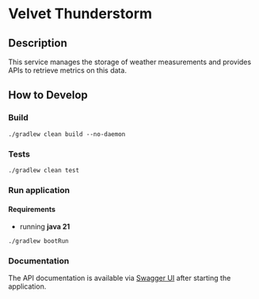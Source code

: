 Velvet Thunderstorm
==================

## Description
This service manages the storage of weather measurements and provides APIs to retrieve metrics on this data.

## How to Develop

### Build
`./gradlew clean build --no-daemon`

### Tests
`./gradlew clean test`

### Run application

#### Requirements
* running **java 21**

`./gradlew bootRun`

### Documentation
The API documentation is available via [Swagger UI](http://localhost:8080/swagger-ui.html) after starting the application.

